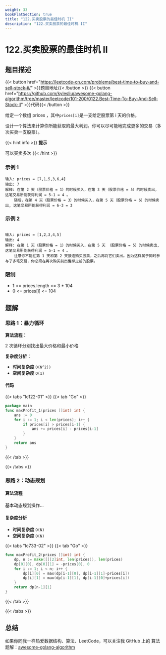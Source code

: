 ```yaml
---
weight: 33
bookFlatSection: true
title: "122.买卖股票的最佳时机 II"
description: "122.买卖股票的最佳时机 II"
---
```


# 122.买卖股票的最佳时机 II

## 题目描述

{{< button href="https://leetcode-cn.com/problems/best-time-to-buy-and-sell-stock-ii/" >}}题目地址{{< /button >}}
{{< button href="https://github.com/kylesliu/awesome-golang-algorithm/tree/master/leetcode/101-200/0122.Best-Time-To-Buy-And-Sell-Stock-II" >}}代码{{< /button >}}

给定一个数组 prices ，其中`prices[i]`是一支给定股票第 i 天的价格。

设计一个算法来计算你所能获取的最大利润。你可以尽可能地完成更多的交易（多次买卖一支股票）。

{{< hint info >}}
**提示**

可以买卖多次
{{< /hint >}}

### **示例 1**

```text
输入: prices = [7,1,5,3,6,4]
输出: 7
解释: 在第 2 天（股票价格 = 1）的时候买入，在第 3 天（股票价格 = 5）的时候卖出, 这笔交易所能获得利润 = 5-1 = 4 。
    随后，在第 4 天（股票价格 = 3）的时候买入，在第 5 天（股票价格 = 6）的时候卖出, 这笔交易所能获得利润 = 6-3 = 3
```

### **示例 2**

```text

输入: prices = [1,2,3,4,5]
输出: 4
解释: 在第 1 天（股票价格 = 1）的时候买入，在第 5 天 （股票价格 = 5）的时候卖出, 这笔交易所能获得利润 = 5-1 = 4 。
    注意你不能在第 1 天和第 2 天接连购买股票，之后再将它们卖出。因为这样属于同时参与了多笔交易，你必须在再次购买前出售掉之前的股票。
```

### **限制**

- 1 <= prices.length <= 3 \* 104
- 0 <= prices[i] <= 104

## 题解

### 思路 1：**暴力循环**

**算法流程：**

2 次循环分别找出最大价格和最小价格

**复杂度分析：**

- **时间复杂度** `O(N^2))`
- **空间复杂度** `O(1)`

#### 代码

{{< tabs "lc122-01" >}}
{{< tab "Go" >}}

```go
package main
func maxProfit_1(prices []int) int {
	ans := 0
	for i := 1; i < len(prices); i++ {
		if prices[i] > prices[i-1] {
			ans += prices[i] - prices[i-1]
		}
	}
	return ans
}
```

{{< /tab >}}

{{< /tabs >}}

### 思路 2：**动态规划**

#### 算法流程

基本动态规划操作...

#### 复杂度分析

- **时间复杂度** `O(N)`
- **空间复杂度** `O(N)`

{{< tabs "lc733-02" >}}
{{< tab "Go" >}}

```go
func maxProfit_2(prices []int) int {
	dp, n := make([][2]int, len(prices)), len(prices)
	dp[0][0], dp[0][1] = -prices[0], 0
	for i := 1; i < n; i++ {
		dp[i][0] = max(dp[i-1][0], dp[i-1][1]-prices[i])
		dp[i][1] = max(dp[i-1][1], dp[i-1][0]+prices[i])
	}
	return dp[n-1][1]
}
```

{{< /tab >}}

{{< /tabs >}}

## 总结

如果你同我一样热爱数据结构、算法、LeetCode，可以关注我 GitHub 上的 算法 题解：[awesome-golang-algorithm](https://github.com/kylesliu/awesome-golang-algorithm)
